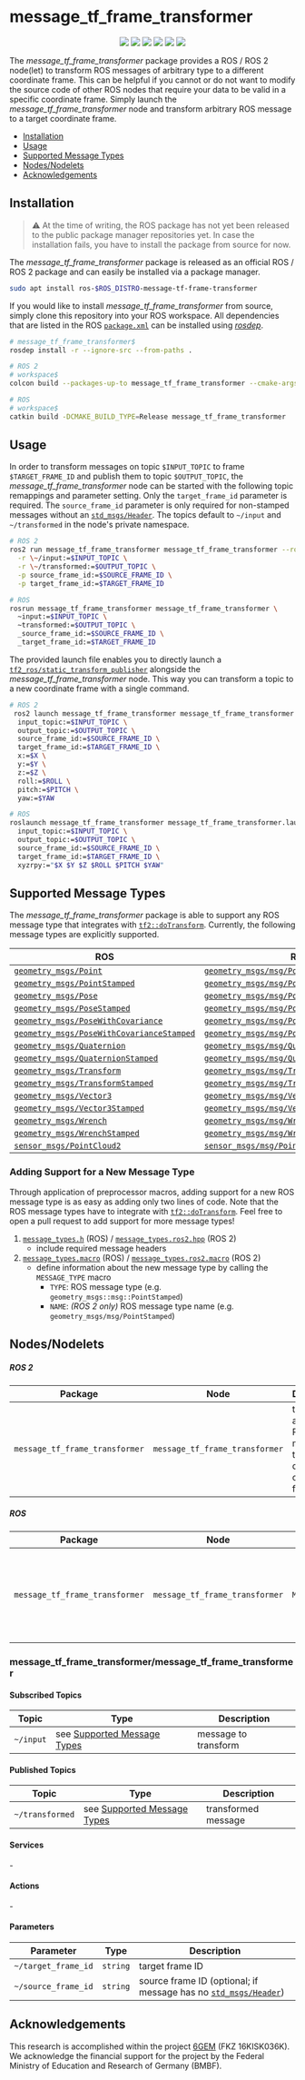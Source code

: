 # message_tf_frame_transformer

<p align="center">
  <img src="https://img.shields.io/github/v/release/ika-rwth-aachen/message_tf_frame_transformer"/>
  <img src="https://img.shields.io/github/license/ika-rwth-aachen/message_tf_frame_transformer"/>
  <a href="https://github.com/ika-rwth-aachen/message_tf_frame_transformer/actions/workflows/build.yml"><img src="https://github.com/ika-rwth-aachen/message_tf_frame_transformer/actions/workflows/build.yml/badge.svg"/></a>
  <img src="https://img.shields.io/badge/ROS-noetic-blueviolet"/>
  <img src="https://img.shields.io/badge/ROS 2-humble|rolling-blueviolet"/>
  <a href="https://github.com/ika-rwth-aachen/message_tf_frame_transformer"><img src="https://img.shields.io/github/stars/ika-rwth-aachen/message_tf_frame_transformer?style=social"/></a>
</p>

The *message_tf_frame_transformer* package provides a ROS / ROS 2 node(let) to transform ROS messages of arbitrary type to a different coordinate frame. This can be helpful if you cannot or do not want to modify the source code of other ROS nodes that require your data to be valid in a specific coordinate frame. Simply launch the *message_tf_frame_transformer* node and transform arbitrary ROS message to a target coordinate frame.

- [Installation](#installation)
- [Usage](#usage)
- [Supported Message Types](#supported-message-types)
- [Nodes/Nodelets](#nodesnodelets)
- [Acknowledgements](#acknowledgements)


## Installation

> :warning: At the time of writing, the ROS package has not yet been released to the public package manager repositories yet. In case the installation fails, you have to install the package from source for now.

The *message_tf_frame_transformer* package is released as an official ROS / ROS 2 package and can easily be installed via a package manager.

```bash
sudo apt install ros-$ROS_DISTRO-message-tf-frame-transformer
```

If you would like to install *message_tf_frame_transformer* from source, simply clone this repository into your ROS workspace. All dependencies that are listed in the ROS [`package.xml`](./package.xml) can be installed using [*rosdep*](http://wiki.ros.org/rosdep).

```bash
# message_tf_frame_transformer$
rosdep install -r --ignore-src --from-paths .

# ROS 2
# workspace$
colcon build --packages-up-to message_tf_frame_transformer --cmake-args -DCMAKE_BUILD_TYPE=Release

# ROS
# workspace$
catkin build -DCMAKE_BUILD_TYPE=Release message_tf_frame_transformer
```


## Usage

In order to transform messages on topic `$INPUT_TOPIC` to frame `$TARGET_FRAME_ID` and publish them to topic `$OUTPUT_TOPIC`, the *message_tf_frame_transformer* node can be started with the following topic remappings and parameter setting. Only the `target_frame_id` parameter is required. The `source_frame_id` parameter is only required for non-stamped messages without an [`std_msgs/Header`](https://docs.ros.org/en/api/std_msgs/html/msg/Header.html). The topics default to `~/input` and `~/transformed` in the node's private namespace.

```bash
# ROS 2
ros2 run message_tf_frame_transformer message_tf_frame_transformer --ros-args \
  -r \~/input:=$INPUT_TOPIC \
  -r \~/transformed:=$OUTPUT_TOPIC \
  -p source_frame_id:=$SOURCE_FRAME_ID \
  -p target_frame_id:=$TARGET_FRAME_ID

# ROS
rosrun message_tf_frame_transformer message_tf_frame_transformer \
  ~input:=$INPUT_TOPIC \
  ~transformed:=$OUTPUT_TOPIC \
  _source_frame_id:=$SOURCE_FRAME_ID \
  _target_frame_id:=$TARGET_FRAME_ID
```

The provided launch file enables you to directly launch a [`tf2_ros/static_transform_publisher`](http://wiki.ros.org/tf2_ros) alongside the *message_tf_frame_transformer* node. This way you can transform a topic to a new coordinate frame with a single command.

```bash
# ROS 2
 ros2 launch message_tf_frame_transformer message_tf_frame_transformer.launch.ros2.xml \
  input_topic:=$INPUT_TOPIC \
  output_topic:=$OUTPUT_TOPIC \
  source_frame_id:=$SOURCE_FRAME_ID \
  target_frame_id:=$TARGET_FRAME_ID \
  x:=$X \
  y:=$Y \
  z:=$Z \
  roll:=$ROLL \
  pitch:=$PITCH \
  yaw:=$YAW

# ROS
roslaunch message_tf_frame_transformer message_tf_frame_transformer.launch \
  input_topic:=$INPUT_TOPIC \
  output_topic:=$OUTPUT_TOPIC \
  source_frame_id:=$SOURCE_FRAME_ID \
  target_frame_id:=$TARGET_FRAME_ID \
  xyzrpy:="$X $Y $Z $ROLL $PITCH $YAW"
```


## Supported Message Types

The *message_tf_frame_transformer* package is able to support any ROS message type that integrates with [`tf2::doTransform`](http://wiki.ros.org/tf2/Tutorials/Transforming%20your%20own%20datatypes). Currently, the following message types are explicitly supported.

| ROS | ROS 2 |
| --- | --- |
| [`geometry_msgs/Point`](https://docs.ros.org/en/api/geometry_msgs/html/msg/Point.html) | [`geometry_msgs/msg/Point`](https://docs.ros2.org/foxy/api/geometry_msgs/msg/Point.html) |
| [`geometry_msgs/PointStamped`](https://docs.ros.org/en/api/geometry_msgs/html/msg/PointStamped.html) | [`geometry_msgs/msg/PointStamped`](https://docs.ros2.org/foxy/api/geometry_msgs/msg/PointStamped.html) |
| [`geometry_msgs/Pose`](https://docs.ros.org/en/api/geometry_msgs/html/msg/Pose.html) | [`geometry_msgs/msg/Pose`](https://docs.ros2.org/foxy/api/geometry_msgs/msg/Pose.html) |
| [`geometry_msgs/PoseStamped`](https://docs.ros.org/en/api/geometry_msgs/html/msg/PoseStamped.html) | [`geometry_msgs/msg/PoseStamped`](https://docs.ros2.org/foxy/api/geometry_msgs/msg/PoseStamped.html) |
| [`geometry_msgs/PoseWithCovariance`](https://docs.ros.org/en/api/geometry_msgs/html/msg/PoseWithCovariance.html) | [`geometry_msgs/msg/PoseWithCovariance`](https://docs.ros2.org/foxy/api/geometry_msgs/msg/PoseWithCovariance.html) |
| [`geometry_msgs/PoseWithCovarianceStamped`](https://docs.ros.org/en/api/geometry_msgs/html/msg/PoseWithCovarianceStamped.html) | [`geometry_msgs/msg/PoseWithCovarianceStamped`](https://docs.ros2.org/foxy/api/geometry_msgs/msg/PoseWithCovarianceStamped.html) |
| [`geometry_msgs/Quaternion`](https://docs.ros.org/en/api/geometry_msgs/html/msg/Quaternion.html) | [`geometry_msgs/msg/Quaternion`](https://docs.ros2.org/foxy/api/geometry_msgs/msg/Quaternion.html) |
| [`geometry_msgs/QuaternionStamped`](https://docs.ros.org/en/api/geometry_msgs/html/msg/QuaternionStamped.html) | [`geometry_msgs/msg/QuaternionStamped`](https://docs.ros2.org/foxy/api/geometry_msgs/msg/QuaternionStamped.html) |
| [`geometry_msgs/Transform`](https://docs.ros.org/en/api/geometry_msgs/html/msg/Transform.html) | [`geometry_msgs/msg/Transform`](https://docs.ros2.org/foxy/api/geometry_msgs/msg/Transform.html) |
| [`geometry_msgs/TransformStamped`](https://docs.ros.org/en/api/geometry_msgs/html/msg/TransformStamped.html) | [`geometry_msgs/msg/TransformStamped`](https://docs.ros2.org/foxy/api/geometry_msgs/msg/TransformStamped.html) |
| [`geometry_msgs/Vector3`](https://docs.ros.org/en/api/geometry_msgs/html/msg/Vector3.html) | [`geometry_msgs/msg/Vector3`](https://docs.ros2.org/foxy/api/geometry_msgs/msg/Vector3.html) |
| [`geometry_msgs/Vector3Stamped`](https://docs.ros.org/en/api/geometry_msgs/html/msg/Vector3Stamped.html) | [`geometry_msgs/msg/Vector3Stamped`](https://docs.ros2.org/foxy/api/geometry_msgs/msg/Vector3Stamped.html) |
| [`geometry_msgs/Wrench`](https://docs.ros.org/en/api/geometry_msgs/html/msg/Wrench.html) | [`geometry_msgs/msg/Wrench`](https://docs.ros2.org/foxy/api/geometry_msgs/msg/Wrench.html) |
| [`geometry_msgs/WrenchStamped`](https://docs.ros.org/en/api/geometry_msgs/html/msg/WrenchStamped.html) | [`geometry_msgs/msg/WrenchStamped`](https://docs.ros2.org/foxy/api/geometry_msgs/msg/WrenchStamped.html) |
| [`sensor_msgs/PointCloud2`](http://docs.ros.org/en/api/sensor_msgs/html/msg/PointCloud2.html) | [`sensor_msgs/msg/PointCloud2`](https://docs.ros2.org/foxy/api/sensor_msgs/msg/PointCloud.html) |

### Adding Support for a New Message Type

Through application of preprocessor macros, adding support for a new ROS message type is as easy as adding only two lines of code. Note that the ROS message types have to integrate with [`tf2::doTransform`](http://wiki.ros.org/tf2/Tutorials/Transforming%20your%20own%20datatypes). Feel free to open a pull request to add support for more message types!

1. [`message_types.h`](./include/message_tf_frame_transformer/message_types.h) (ROS) / [`message_types.ros2.hpp`](./include/message_tf_frame_transformer/message_types.ros2.hpp) (ROS 2)
   - include required message headers
1. [`message_types.macro`](./include/message_tf_frame_transformer/message_types.h) (ROS) / [`message_types.ros2.macro`](./include/message_tf_frame_transformer/message_types.ros2.hpp) (ROS 2)
   - define information about the new message type by calling the `MESSAGE_TYPE` macro
      - `TYPE`: ROS message type (e.g. `geometry_msgs::msg::PointStamped`)
      - `NAME`: *(ROS 2 only)* ROS message type name (e.g. `geometry_msgs/msg/PointStamped`)


## Nodes/Nodelets

##### ROS 2

| Package | Node | Description |
| --- | --- | --- |
| `message_tf_frame_transformer` | `message_tf_frame_transformer` | transform arbitrary ROS messages to a different coordinate frame |

##### ROS

| Package | Node | Nodelet | Description |
| --- | --- | --- | --- |
| `message_tf_frame_transformer` | `message_tf_frame_transformer` | `MessageTfFrameTransformer` | transform arbitrary ROS messages to a different coordinate frame |

### message_tf_frame_transformer/message_tf_frame_transformer

#### Subscribed Topics

| Topic | Type | Description |
| --- | --- | --- |
| `~/input` | see [Supported Message Types](#supported-message-types) | message to transform |

#### Published Topics

| Topic | Type | Description |
| --- | --- | --- |
| `~/transformed` | see [Supported Message Types](#supported-message-types) | transformed message |

#### Services

\-

#### Actions

\-

#### Parameters

| Parameter | Type | Description |
| --- | --- | --- |
| `~/target_frame_id` | `string` | target frame ID |
| `~/source_frame_id` | `string` | source frame ID (optional; if message has no [`std_msgs/Header`](https://docs.ros.org/en/api/std_msgs/html/msg/Header.html)) |


## Acknowledgements

This research is accomplished within the project [6GEM](https://6gem.de/) (FKZ 16KISK036K). We acknowledge the financial support for the project by the Federal Ministry of Education and Research of Germany (BMBF).
